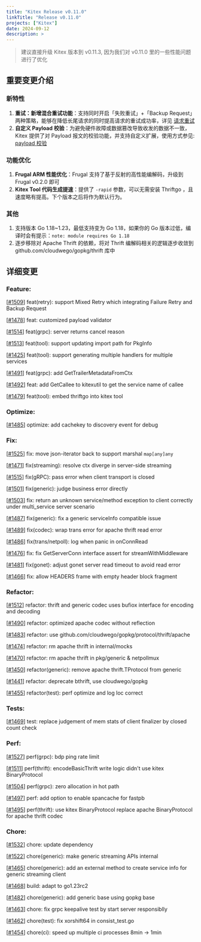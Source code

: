 ```yaml
---
title: "Kitex Release v0.11.0"
linkTitle: "Release v0.11.0"
projects: ["Kitex"]
date: 2024-09-12
description: >
---
```


> 建议直接升级 Kitex 版本到 v0.11.3, 因为我们对 v0.11.0 里的一些性能问题进行了优化

## **重要变更介绍**

### 新特性
1. **重试：新增混合重试功能**：支持同时开启「失败重试」+「Backup Request」两种策略，能够在降低长尾请求的同时提高请求的重试成功率，详见 [请求重试](https://www.cloudwego.io/zh/docs/kitex/tutorials/service-governance/retry/)
2. **自定义 Payload 校验**：为避免硬件故障或数据篡改导致收发的数据不一致，Kitex 提供了对 Payload 报文的校验功能，并支持自定义扩展，使用方式参见: [payload 校验](https://www.cloudwego.io/zh/docs/kitex/tutorials/advanced-feature/payload_validator/)

### 功能优化
1. **Frugal ARM 性能优化**：Frugal 支持了基于反射的高性能编解码，升级到 Frugal v0.2.0 即可
2. **Kitex Tool 代码生成提速**：提供了 `-rapid` 参数，可以无需安装 Thriftgo ，且速度略有提高。下个版本之后将作为默认行为。

### 其他
1. 支持版本 Go 1.18~1.23，最低支持变为 Go 1.18，如果你的 Go 版本过低，编译时会有提示：`note: module requires Go 1.18`
2. 逐步移除对 Apache Thrift 的依赖，将对 Thrift 编解码相关的逻辑逐步收敛到 github.com/cloudwego/gopkg/thrift 库中


## **详细变更**

### Feature:
[[#1509](https://github.com/cloudwego/kitex/pull/1509)] feat(retry): support Mixed Retry which integrating Failure Retry and Backup Request

[[#1478](https://github.com/cloudwego/kitex/pull/1478)] feat: customized payload validator

[[#1514](https://github.com/cloudwego/kitex/pull/1514)] feat(grpc): server returns cancel reason

[[#1513](https://github.com/cloudwego/kitex/pull/1513)] feat(tool): support updating import path for PkgInfo

[[#1425](https://github.com/cloudwego/kitex/pull/1425)] feat(tool): support generating multiple handlers for multiple services

[[#1491](https://github.com/cloudwego/kitex/pull/1491)] feat(grpc): add GetTrailerMetadataFromCtx

[[#1492](https://github.com/cloudwego/kitex/pull/1492)] feat: add GetCallee to kitexutil to get the service name of callee

[[#1479](https://github.com/cloudwego/kitex/pull/1479)] feat(tool): embed thriftgo into kitex tool

### Optimize:

[[#1485](https://github.com/cloudwego/kitex/pull/1485)] optimize: add cachekey to discovery event for debug

### Fix:

[[#1525](https://github.com/cloudwego/kitex/pull/1525)] fix: move json-iterator back to support marshal `map[any]any`

[[#1471](https://github.com/cloudwego/kitex/pull/1471)] fix(streaming): resolve ctx diverge in server-side streaming

[[#1515](https://github.com/cloudwego/kitex/pull/1515)] fix(gRPC): pass error when client transport is closed

[[#1501](https://github.com/cloudwego/kitex/pull/1501)] fix(generic): judge business error directly

[[#1503](https://github.com/cloudwego/kitex/pull/1503)] fix: return an unknown service/method exception to client correctly under multi_service server scenario

[[#1487](https://github.com/cloudwego/kitex/pull/1487)] fix(generic): fix a generic serviceInfo compatible issue

[[#1489](https://github.com/cloudwego/kitex/pull/1489)] fix(codec): wrap trans error for apache thrift read error

[[#1486](https://github.com/cloudwego/kitex/pull/1486)] fix(trans/netpoll): log when panic in onConnRead

[[#1476](https://github.com/cloudwego/kitex/pull/1476)] fix: fix GetServerConn interface assert for streamWithMiddleware

[[#1481](https://github.com/cloudwego/kitex/pull/1481)] fix(gonet): adjust gonet server read timeout to avoid read error

[[#1466](https://github.com/cloudwego/kitex/pull/1466)] fix: allow HEADERS frame with empty header block fragment

### Refactor:

[[#1512](https://github.com/cloudwego/kitex/pull/1512)] refactor: thrift and generic codec uses bufiox interface for encoding and decoding

[[#1490](https://github.com/cloudwego/kitex/pull/1490)] refactor: optimized apache codec without reflection

[[#1483](https://github.com/cloudwego/kitex/pull/1483)] refactor: use github.com/cloudwego/gopkg/protocol/thrift/apache

[[#1474](https://github.com/cloudwego/kitex/pull/1474)] refactor: rm apache thrift in internal/mocks

[[#1470](https://github.com/cloudwego/kitex/pull/1470)] refactor: rm apache thrift in pkg/generic & netpollmux

[[#1450](https://github.com/cloudwego/kitex/pull/1450)] refactor(generic): remove apache thrift.TProtocol from generic

[[#1441](https://github.com/cloudwego/kitex/pull/1441)] refactor: deprecate bthrift, use cloudwego/gopkg

[[#1455](https://github.com/cloudwego/kitex/pull/1455)] refactor(test): perf optimize and log loc correct

### Tests:

[[#1469](https://github.com/cloudwego/kitex/pull/1469)] test: replace judgement of mem stats of client finalizer by closed count check

### Perf:

[[#1527](https://github.com/cloudwego/kitex/pull/1527)] perf(grpc): bdp ping rate limit

[[#1511](https://github.com/cloudwego/kitex/pull/1511)] perf(thrift): encodeBasicThrift write logic didn't use kitex BinaryProtocol

[[#1504](https://github.com/cloudwego/kitex/pull/1504)] perf(grpc): zero allocation in hot path

[[#1497](https://github.com/cloudwego/kitex/pull/1497)] perf: add option to enable spancache for fastpb

[[#1495](https://github.com/cloudwego/kitex/pull/1495)] perf(thrift): use kitex BinaryProtocol replace apache BinaryProtocol for apache thrift codec

### Chore:

[[#1532](https://github.com/cloudwego/kitex/pull/1532)] chore: update dependency

[[#1522](https://github.com/cloudwego/kitex/pull/1522)] chore(generic): make generic streaming APIs internal

[[#1465](https://github.com/cloudwego/kitex/pull/1465)] chore(generic): add an external method to create service info for generic streaming client

[[#1468](https://github.com/cloudwego/kitex/pull/1468)] build: adapt to go1.23rc2

[[#1482](https://github.com/cloudwego/kitex/pull/1482)] chore(generic): add generic base using gopkg base

[[#1463](https://github.com/cloudwego/kitex/pull/1463)] chore: fix grpc keepalive test by start server responsiblly

[[#1462](https://github.com/cloudwego/kitex/pull/1462)] chore(test): fix xorshift64 in consist_test.go

[[#1454](https://github.com/cloudwego/kitex/pull/1454)] chore(ci): speed up multiple ci processes 8min -> 1min


